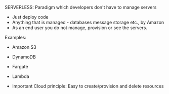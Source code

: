 SERVERLESS: Paradigm which developers don't have to manage servers

- Just deploy code 
- Anything that is managed - databases message storage etc., by Amazon
- As an end user you do not manage, provision or see the servers.

Examples:
- Amazon S3
- DynamoDB
- Fargate
- Lambda

- Important Cloud principle: Easy to create/provision and delete resources

